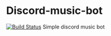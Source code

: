 ﻿# Discord-music-bot
[![Build Status](https://travis-ci.org/ddynikov/Discord-music-bot.svg?branch=main)](https://travis-ci.org/ddynikov/Discord-music-bot)
Simple discord music bot

